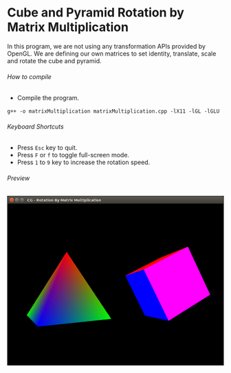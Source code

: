 Cube and Pyramid Rotation by Matrix Multiplication
==================================================

In this program, we are not using any transformation APIs provided by OpenGL. We are defining our own matrices to set identity, translate, scale and rotate the cube and pyramid.

###### How to compile

- Compile the program.

```
g++ -o matrixMultiplication matrixMultiplication.cpp -lX11 -lGL -lGLU

```

###### Keyboard Shortcuts
- Press ```Esc``` key to quit.
- Press ```F``` or ```f``` to toggle full-screen mode.
- Press ```1``` to ```9``` key to increase the rotation speed.

###### Preview
![matrixMultiplication][matrixMultiplication-image]

<!-- Image declaration -->

[matrixMultiplication-image]: ./preview/matrixMultiplication.png "Rotation by Matrix Multiplication"
